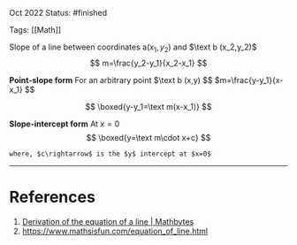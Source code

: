Oct 2022
Status: #finished 

Tags: [[Math]]

Slope of a line between coordinates $\text{a}(x_1,y_2)$ and $\text b (x_2,y_2)$ 
$$
m=\frac{y_2-y_1}{x_2-x_1}
$$

**Point-slope form**
	For an arbitrary point $\text b (x,y)
$$
$m=\frac{y-y_1}{x-x_1}
$$


$$
\boxed{y-y_1=\text m(x-x_1)}
$$

**Slope-intercept form**
	At $x=0$ 
$$
\boxed{y=\text m\cdot x+c}
$$

	where, $c\rightarrow$ is the $y$ intercept at $x=0$


---
# References
1. [Derivation of the equation of a line | Mathbytes](https://www.youtube.com/watch?v=LGZynVXSvX0)
2. https://www.mathsisfun.com/equation_of_line.html
